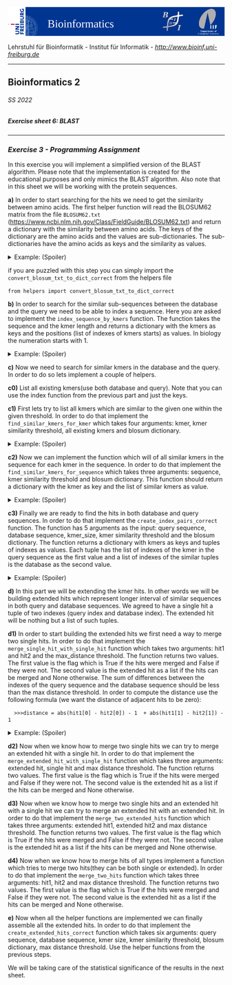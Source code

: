 <img src="./figures/banner.png" alt="UniFreiburg Banner"/>

Lehrstuhl für Bioinformatik - Institut für Informatik - *http://www.bioinf.uni-freiburg.de*

---
## Bioinformatics 2
###### SS 2022
##### Exercise sheet 6: BLAST
---

### _Exercise 3 - Programming Assignment_
In this exercise you will implement a simplified version of the BLAST algorithm.
Please note that the implementation is created for the educational purposes and only mimics the BLAST algorithm.
Also note that in this sheet we will be working with the protein sequences.

**a)** In order to start searching for the hits we need to get the similarity between amino acids.
The first helper function will read the BLOSUM62 matrix from the file `BLOSUM62.txt` (https://www.ncbi.nlm.nih.gov/Class/FieldGuide/BLOSUM62.txt) and return a dictionary with the similarity between amino acids.
The keys of the dictionary are the amino acids and the values are sub-dictionaries. The sub-dictionaries have the amino acids as keys and the similarity as values.


<details>
  <summary>Example: (Spoiler)</summary>

  ```
   >>> blosum62 = read_blosum62("BLOSUM62.txt")
   >>> print(blosum62)
   {'A': {'A': 4, 'R': -1, 'N': -2, 'D': -2, 'C': 0, 'Q': -1, 'E': -1, 'G': 0, 'H': -2, 'I': -1, 'L': -1, 'K': -1, 'M': -1, 'F': -2, 'P': -1, 'S': 1, 'T': 0, 'W': -3, 'Y': -2, 'V': 0, 'B': -2, 'Z': -1, 'X': 0, '*': -4}, 'R': {'A': -1, 'R': 5, 'N': 0, 'D': -2, 'C': -3, ...
  ```

</details>

if you are puzzled with this step you can simply import the `convert_blosum_txt_to_dict_correct` from the helpers file
```angular2html
from helpers import convert_blosum_txt_to_dict_correct
```

**b)** In order to search for the similar sub-sequences between the database and the query we need to be able to index a sequence.
Here you are asked to implement the `index_sequence_by_kmers` function. The function takes the sequence and the kmer length and returns a dictionary with the kmers as keys and the positions (list of indexes of kmers starts) as values. In biology the numeration starts with 1.

<details>
  <summary>Example: (Spoiler)</summary>

  ```
    >>>database = "DPPEGVVDPP"
    >>>query = "RPPQGLF"

    >>>indexes_db = index_sequence_by_kmers(database, 3)
    >>>indexes_query = index_sequence_by_kmers(query, 3)
    
    >>>print(indexes_db)
    >>>print(indexes_query)
    
    {'DPP': [1, 8], 'PPE': [2], 'PEG': [3], 'EGV': [4], 'GVV': [5], 'VVD': [6], 'VDP': [7]}
    {'RPP': [1], 'PPQ': [2], 'PQG': [3], 'QGL': [4], 'GLF': [5]}
  
  ```

</details>


**c)** Now we need to search for similar kmers in the database and the query. In order to do so lets implement a couple of helpers.

**c0)** List all existing kmers(use both database and query). Note that you can use the index function from the previous part and just the keys.

**c1)** First lets try to list all kmers which are similar to the given one within the given threshold.
In order to do that implement the `find_similar_kmers_for_kmer` which takes four arguments: kmer, kmer similarity threshold, all existing kmers and blosum dictionary.

<details>
  <summary>Example: (Spoiler)</summary>

  ```
    >>>all_similar_kmers = find_similar_kmers_for_kmer("PQG", 13, all_existing_kmers, dict_blosum)
    >>>print(all_similar_kmers)
 
    ['PEG', 'PQG']
  
  ```

</details>


**c2)** Now we can implement the function which will of all similar kmers in the sequence for each kmer in the sequence.
In order to do that implement the `find_similar_kmers_for_sequence` which takes three arguments: sequence, kmer similarity threshold and blosum dictionary.
This function should return a dictionary with the kmer as key and the list of similar kmers as value.


<details>
  <summary>Example: (Spoiler)</summary>

  ```
    >>>all_similar_kmers_for_sequence = find_similar_kmers_for_sequence("DPPEGVVDPP", 13, all_existing_kmers, dict_blosum)
    >>>print(all_similar_kmers_for_sequence)
 
    {'DPP': ['DPP'], 'PPE': ['PPE', 'PPQ'], 'PEG': ['PEG', 'PQG'], 'EGV': ['EGV'], 'GVV': ['GVV'], 'VVD': ['VVD'], 'VDP': ['VDP']}
  
  ```

</details>

**c3)** Finally we are ready to find the hits in both database and query sequences.
In order to do that implement the `create_index_pairs_correct` function. The function has 5 arguments as the input: query sequence, database sequence, kmer_size, kmer similarity threshold and the blosum dictionary.
The function returns a dictionary with kmers as keys and tuples of indexes as values. Each tuple has the list of indexes of the kmer in the query sequence as the first value and a list of indexes of the similar tuples is the database as the second value.

<details>
  <summary>Example: (Spoiler)</summary>

  ```
    >>>dict_both_indexes = create_index_pairs(query, database, 3, 5, dict_blosum)
    >>>print(dict_both_indexes)
    
    {'RPP': ([1], [1, 8]), 'PPQ': ([2], [1, 8, 2]), 'PQG': ([3], [3]), 'QGL': ([4], [4]), 'GLF': ([5], [5])}
  ```

</details>

**d)** In this part we will be extending the kmer hits. In other words we will be building extended hits which represent longer interval of similar sequences in both query and database sequences.
We agreed to have a single hit a tuple of two indexes (query index and database index). The extended hit will be nothing but a list of such tuples.


**d1)** In order to start building the extended hits we first need a way to merge two single hits.
In order to do that implement the `merge_single_hit_with_single_hit` function which takes two arguments: hit1 and hit2 and the max_distance threshold.
The function returns two values. The first value is the flag which is True if the hits were merged and False if they were not. The second value is the extended hit as a list if the hits can be merged and None otherwise.
The sum of differences between the indexes of the query sequence and the database sequence should be less than the max distance threshold.
In order to compute the distance use the following formula (we want the distance of adjacent hits to be zero):

```
  >>>distance = abs(hit1[0] - hit2[0]) - 1  + abs(hit1[1] - hit2[1]) - 1
```

<details>
  <summary>Example: (Spoiler)</summary>

  ```
    >>>extension, extedned_hit = merge_single_hit_with_single_hit_correct((1, 1), (2, 2), 2)
    >>>print(extension, extedned_hit)
    
    True [(1, 1), (2, 2)]
    
    >>>extension, extedned_hit = merge_single_hit_with_single_hit_correct((1, 1), (2, 8), 2)
    >>>print(extension, extedned_hit)
    
    False None
    
    
  ```

</details>

**d2)** Now when we know how to merge two single hits we can try to merge an extended hit with a single hit.
In order to do that implement the `merge_extended_hit_with_single_hit` function which takes three arguments: extended hit, single hit and max distance threshold.
The function returns two values. The first value is the flag which is True if the hits were merged and False if they were not. The second value is the extended hit as a list if the hits can be merged and None otherwise.


**d3)** Now when we know how to merge two single hits and an extended hit with a single hit we can try to merge an extended hit with an extended hit.
In order to do that implement the `merge_two_extended_hits` function which takes three arguments: extended hit1, extended hit2 and max distance threshold.
The function returns two values. The first value is the flag which is True if the hits were merged and False if they were not. The second value is the extended hit as a list if the hits can be merged and None otherwise.

**d4)** Now when we know how to merge hits of all types implement a function which tries to merge two hits(they can be both single or extended).
In order to do that implement the `merge_two_hits` function which takes three arguments: hit1, hit2 and max distance threshold.
The function returns two values. The first value is the flag which is True if the hits were merged and False if they were not. The second value is the extended hit as a list if the hits can be merged and None otherwise.


**e)** Now when all the helper functions are implemented we can finally assemble all the extended hits.
In order to do that implement the `create_extended_hits_correct` function which takes six arguments: query sequence, database sequence, kmer size, kmer similarity threshold, blosum dictionary, max distance threshold.
Use the helper functions from the previous steps.




We will be taking care of the statistical significance of the results in the next sheet.


